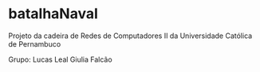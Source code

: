 # batalhaNaval

Projeto da cadeira de Redes de Computadores II da Universidade Católica de Pernambuco

Grupo:
Lucas Leal
Giulia Falcão
